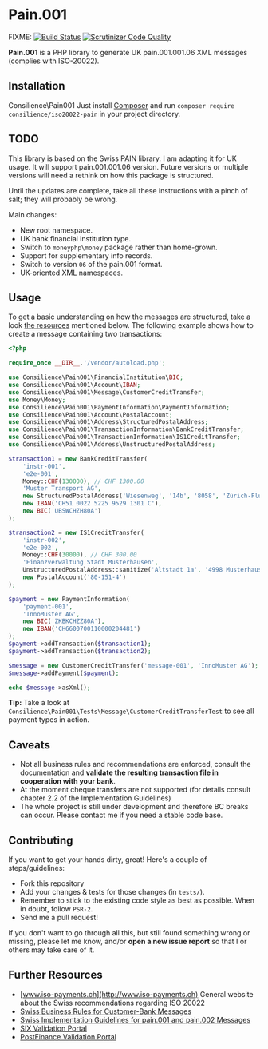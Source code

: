 # Pain.001

FIXME:
[![Build Status](https://travis-ci.org/z38/swiss-payment.png?branch=master)](https://travis-ci.org/z38/swiss-payment)
[![Scrutinizer Code Quality](https://scrutinizer-ci.com/g/z38/swiss-payment/badges/quality-score.png?b=master)](https://scrutinizer-ci.com/g/z38/swiss-payment/?branch=master)

**Pain.001** is a PHP library to generate UK pain.001.001.06 XML messages (complies with ISO-20022).

## Installation
Consilience\Pain001
Just install [Composer](http://getcomposer.org) and run `composer require consilience/iso20022-pain` in your project directory.

## TODO

This library is based on the Swiss PAIN library.
I am adapting it for UK usage.
It will support pain.001.001.06 version.
Future versions or multiple versions will need a rethink on how this package is structured.

Until the updates are complete, take all these instructions with a pinch of salt;
they will probably be wrong.

Main changes:

* New root namespace.
* UK bank financial institution type.
* Switch to `moneyphp\money` package rather than home-grown.
* Support for supplementary info records.
* Switch to version `06` of the pain.001 format.
* UK-oriented XML namespaces.

## Usage

To get a basic understanding on how the messages are structured, take a look [the resources](#further-resources) mentioned below. The following example shows how to create a message containing two transactions:

```php
<?php

require_once __DIR__.'/vendor/autoload.php';

use Consilience\Pain001\FinancialInstitution\BIC;
use Consilience\Pain001\Account\IBAN;
use Consilience\Pain001\Message\CustomerCreditTransfer;
use Money\Money;
use Consilience\Pain001\PaymentInformation\PaymentInformation;
use Consilience\Pain001\Account\PostalAccount;
use Consilience\Pain001\Address\StructuredPostalAddress;
use Consilience\Pain001\TransactionInformation\BankCreditTransfer;
use Consilience\Pain001\TransactionInformation\IS1CreditTransfer;
use Consilience\Pain001\Address\UnstructuredPostalAddress;

$transaction1 = new BankCreditTransfer(
    'instr-001',
    'e2e-001',
    Money::CHF(130000), // CHF 1300.00
    'Muster Transport AG',
    new StructuredPostalAddress('Wiesenweg', '14b', '8058', 'Zürich-Flughafen'),
    new IBAN('CH51 0022 5225 9529 1301 C'),
    new BIC('UBSWCHZH80A')
);

$transaction2 = new IS1CreditTransfer(
    'instr-002',
    'e2e-002',
    Money::CHF(30000), // CHF 300.00
    'Finanzverwaltung Stadt Musterhausen',
    UnstructuredPostalAddress::sanitize('Altstadt 1a', '4998 Musterhausen'),
    new PostalAccount('80-151-4')
);

$payment = new PaymentInformation(
    'payment-001',
    'InnoMuster AG',
    new BIC('ZKBKCHZZ80A'),
    new IBAN('CH6600700110000204481')
);
$payment->addTransaction($transaction1);
$payment->addTransaction($transaction2);

$message = new CustomerCreditTransfer('message-001', 'InnoMuster AG');
$message->addPayment($payment);

echo $message->asXml();
```

**Tip:** Take a look at `Consilience\Pain001\Tests\Message\CustomerCreditTransferTest` to see all payment types in action.

## Caveats

- Not all business rules and recommendations are enforced, consult the documentation and **validate the resulting transaction file in cooperation with your bank**.
- At the moment cheque transfers are not supported (for details consult chapter 2.2 of the Implementation Guidelines)
- The whole project is still under development and therefore BC breaks can occur. Please contact me if you need a stable code base.

## Contributing

If you want to get your hands dirty, great! Here's a couple of steps/guidelines:

- Fork this repository
- Add your changes & tests for those changes (in `tests/`).
- Remember to stick to the existing code style as best as possible. When in doubt, follow `PSR-2`.
- Send me a pull request!

If you don't want to go through all this, but still found something wrong or missing, please
let me know, and/or **open a new issue report** so that I or others may take care of it.

## Further Resources

- [www.iso-payments.ch](http://www.iso-payments.ch) General website about the Swiss recommendations regarding ISO 20022
- [Swiss Business Rules for Customer-Bank Messages](http://www.six-interbank-clearing.com/dam/downloads/en/standardization/iso/swiss-recommendations/business-rules.pdf)
- [Swiss Implementation Guidelines for pain.001 and pain.002 Messages](http://www.six-interbank-clearing.com/dam/downloads/en/standardization/iso/swiss-recommendations/implementation-guidelines-ct.pdf)
- [SIX Validation Portal](https://validation.iso-payments.ch/)
- [PostFinance Validation Portal](https://isotest.postfinance.ch/corporates/)
